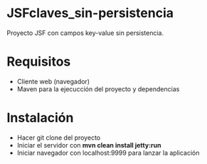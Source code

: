 # JSFclaves_sin-persistencia
Proyecto JSF con campos key-value sin persistencia.

# Requisitos
- Cliente web (navegador)
- Maven para la ejecucción del proyecto y dependencias

# Instalación
- Hacer git clone del proyecto
- Iniciar el servidor con **mvn clean install jetty:run**
- Iniciar navegador con localhost:9999 para lanzar la aplicación
